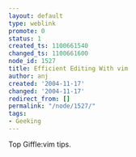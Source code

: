 ```yaml
---
layout: default
type: weblink
promote: 0
status: 1
created_ts: 1100661540
changed_ts: 1100661600
node_id: 1527
title: Efficient Editing With vim
author: anj
created: '2004-11-17'
changed: '2004-11-17'
redirect_from: []
permalink: "/node/1527/"
tags:
- Geeking
---
```

Top Giffle:vim tips.
